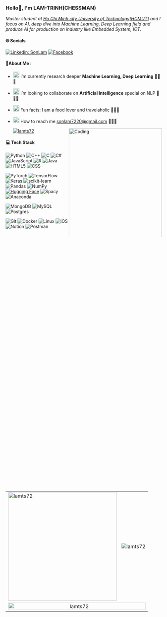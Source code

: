 ### Hello👋, I'm LAM-TRINH(CHESSMAN) </h2>
<p><em>Master student at <a href="https://hcmut.edu.vn/">Ho Chi Minh city University of Technology(HCMUT)</a>  and I focus on AI, deep dive into Machine Learning, Deep Learning field and produce AI for production on industry like Embedded System, IOT.</em></p>


#### 🌐 Socials
<!-- [![GitHub LamTS72](https://img.shields.io/github/followers/LamTS72?label=follow&style=social)](https://github.com/LamTS72) -->
[![Linkedin: SonLam](https://img.shields.io/badge/-SonLam-blue?style=flat-square&logo=Linkedin&logoColor=white&link=linkedin.com/in/lam-trinh-son-b09094204)](https://www.linkedin.com/in/lam-trinh-son-b09094204/)
[![Facebook](https://img.shields.io/badge/Facebook-%231877F2.svg?logo=Facebook&logoColor=white)](https://www.facebook.com/lamsmilehi/) 

#### 💫About Me :
- <img src="https://media.giphy.com/media/j5oMK60WVe1w9YaaOa/source.gif" width="20"> I’m currently research deeper **Machine Learning, Deep Learning** 👋👋👋
- <img src="https://media.giphy.com/media/j5oMK60WVe1w9YaaOa/source.gif" width="20">  I’m looking to collaborate on **Artificial Intelligence** special on NLP 🤣🤣🤣
- <img src="https://media.giphy.com/media/j5oMK60WVe1w9YaaOa/source.gif" width="20"> Fun facts: I am a food lover and travelaholic 👋👋👋
- <img src="https://media.giphy.com/media/j5oMK60WVe1w9YaaOa/source.gif" width="20"> How to reach me sonlam7220@gmail.com  👋👋👋
  
  <p align="left"> <a href="https://github.com/ryo-ma/github-profile-trophy"><img src="https://github-profile-trophy.vercel.app/?username=lamts72" alt="lamts72" /></a>
  <img align="right" alt="Coding" width="300" height="30%" src="https://cdn.dribbble.com/users/1059583/screenshots/4171367/coding-freak.gif"/>
  </p>

#### 💻 Tech Stack
![Python](https://img.shields.io/badge/python-3670A0?style=flat&logo=python&logoColor=ffdd54) ![C++](https://img.shields.io/badge/-C++-blue?logo=cplusplus) ![C](https://img.shields.io/badge/C-00599C.svg?logo=c&logoColor=white) ![C#](https://img.shields.io/badge/-C%23-000000?logo=Csharp&style=flat%20%EC%B6%9C%EC%B2%98:%20https://we-always-fight-with-code.tistory.com/177%20[Hello,%20world!:%ED%8B%B0%EC%8A%A4%ED%86%A0%EB%A6%AC]) ![JavaScript](https://img.shields.io/badge/JavaScript-323330.svg?logo=javascript&logoColor=F7DF1E) ![R](https://img.shields.io/badge/r-%23276DC3.svg?style=flat&logo=r&logoColor=white) ![Java](https://img.shields.io/badge/Java-ED8B00.svg?logo=java&logoColor=white) ![HTML5](https://img.shields.io/badge/HTML5-E34F26.svg?logo=html5&logoColor=white) ![CSS](https://img.shields.io/badge/CSS-239120.svg?logo=css3&logoColor=white)

![PyTorch](https://img.shields.io/badge/PyTorch-%23EE4C2C.svg?style=flat&logo=PyTorch&logoColor=white) ![TensorFlow](https://img.shields.io/badge/TensorFlow-%23FF6F00.svg?style=flat&logo=TensorFlow&logoColor=white) ![Keras](https://img.shields.io/badge/Keras-%23D00000.svg?style=flat&logo=Keras&logoColor=white) ![scikit-learn](https://img.shields.io/badge/scikit--learn-%23F7931E.svg?style=flat&logo=scikit-learn&logoColor=white)  ![Pandas](https://img.shields.io/badge/pandas-%23150458.svg?style=flat&logo=pandas&logoColor=white) ![NumPy](https://img.shields.io/badge/numpy-%23013243.svg?style=flat&logo=numpy&logoColor=white) [![Hugging Face](https://img.shields.io/badge/Hugging%20Face-FFD21E?logo=huggingface&logoColor=000)](#) ![Spacy](https://img.shields.io/badge/-spaCy-09A3D5?style=flat&logo=spacy&logoColor=white) ![Anaconda](https://img.shields.io/badge/Anaconda-%2344A833.svg?style=flat&logo=anaconda&logoColor=white)  


![MongoDB](https://img.shields.io/badge/MongoDB-%234ea94b.svg?style=flat&logo=mongodb&logoColor=white) ![MySQL](https://img.shields.io/badge/mysql-%2300f.svg?style=flat&logo=mysql&logoColor=white) ![Postgres](https://img.shields.io/badge/postgres-316192.svg?logo=postgresql&logoColor=white)



![Git](https://img.shields.io/badge/Git-black?logo=git) ![Docker](https://img.shields.io/badge/docker-%230db7ed.svg?style=flat&logo=docker&logoColor=white) ![Linux](https://img.shields.io/badge/-Linux-grey?logo=linux) ![iOS](https://img.shields.io/badge/iOS-000000?logo=ios&logoColor=white) ![Notion](https://img.shields.io/badge/Notion-%23000000.svg?style=flat&logo=notion&logoColor=white) ![Postman](https://img.shields.io/badge/-Postman-FF6C37?style=flat&logo=postman&logoColor=white)

<table>
  <tr>
    <td>
      <img width="350" src="https://github-readme-stats.vercel.app/api/top-langs?username=lamts72&show_icons=true&locale=en&layout=compact" alt="lamts72" />
    </td>
    <td>
      <img src="https://github-readme-stats.vercel.app/api?username=lamts72&show_icons=true&locale=en" alt="lamts72" />
    </td>
  </tr>
  <tr>
    <td colspan="2" align="center">
      <img width="100%"  src="https://github-readme-streak-stats.herokuapp.com/?user=lamts72&" alt="lamts72" />
    </td>
  </tr>
</table>

